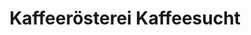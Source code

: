 ---
title: "Kaffeerösterei Kaffeesucht"
url: /mittermarchenbach/kaffeeroesterei-kaffeesucht/
shop: Kaffee
---